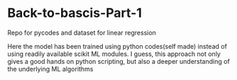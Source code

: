 # Back-to-bascis-Part-1
Repo for pycodes and dataset for linear regression 

Here the model has been trained using python codes(self made) instead of using readily available scikit ML modules.
I guess, this approach not only gives a good hands on python scripting, but also a deeper understanding of the underlying ML algorithms

